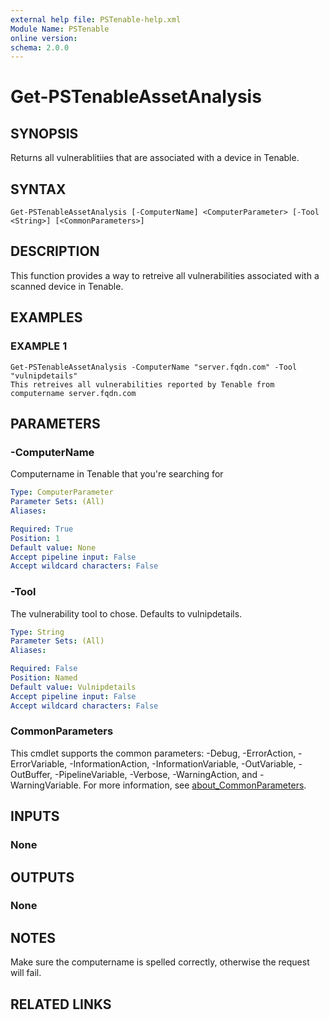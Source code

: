 ```yaml
---
external help file: PSTenable-help.xml
Module Name: PSTenable
online version:
schema: 2.0.0
---
```


# Get-PSTenableAssetAnalysis

## SYNOPSIS
Returns all vulnerablitiies that are associated with a device in Tenable.

## SYNTAX

```
Get-PSTenableAssetAnalysis [-ComputerName] <ComputerParameter> [-Tool <String>] [<CommonParameters>]
```

## DESCRIPTION
This function provides a way to retreive all vulnerabilities associated with a scanned device in Tenable.

## EXAMPLES

### EXAMPLE 1
```
Get-PSTenableAssetAnalysis -ComputerName "server.fqdn.com" -Tool "vulnipdetails"
This retreives all vulnerabilities reported by Tenable from computername server.fqdn.com
```

## PARAMETERS

### -ComputerName
Computername in Tenable that you're searching for

```yaml
Type: ComputerParameter
Parameter Sets: (All)
Aliases:

Required: True
Position: 1
Default value: None
Accept pipeline input: False
Accept wildcard characters: False
```

### -Tool
The vulnerability tool to chose.
Defaults to vulnipdetails.

```yaml
Type: String
Parameter Sets: (All)
Aliases:

Required: False
Position: Named
Default value: Vulnipdetails
Accept pipeline input: False
Accept wildcard characters: False
```

### CommonParameters
This cmdlet supports the common parameters: -Debug, -ErrorAction, -ErrorVariable, -InformationAction, -InformationVariable, -OutVariable, -OutBuffer, -PipelineVariable, -Verbose, -WarningAction, and -WarningVariable. For more information, see [about_CommonParameters](http://go.microsoft.com/fwlink/?LinkID=113216).

## INPUTS

### None
## OUTPUTS

### None
## NOTES
Make sure the computername is spelled correctly, otherwise the request will fail.

## RELATED LINKS
